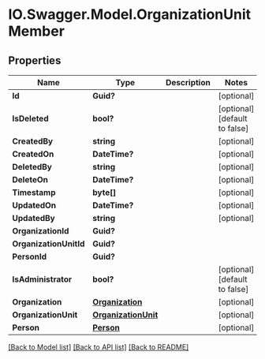 # IO.Swagger.Model.OrganizationUnitMember
## Properties

Name | Type | Description | Notes
------------ | ------------- | ------------- | -------------
**Id** | **Guid?** |  | [optional] 
**IsDeleted** | **bool?** |  | [optional] [default to false]
**CreatedBy** | **string** |  | [optional] 
**CreatedOn** | **DateTime?** |  | [optional] 
**DeletedBy** | **string** |  | [optional] 
**DeleteOn** | **DateTime?** |  | [optional] 
**Timestamp** | **byte[]** |  | [optional] 
**UpdatedOn** | **DateTime?** |  | [optional] 
**UpdatedBy** | **string** |  | [optional] 
**OrganizationId** | **Guid?** |  | 
**OrganizationUnitId** | **Guid?** |  | 
**PersonId** | **Guid?** |  | 
**IsAdministrator** | **bool?** |  | [optional] [default to false]
**Organization** | [**Organization**](Organization.md) |  | [optional] 
**OrganizationUnit** | [**OrganizationUnit**](OrganizationUnit.md) |  | [optional] 
**Person** | [**Person**](Person.md) |  | [optional] 

[[Back to Model list]](../README.md#documentation-for-models) [[Back to API list]](../README.md#documentation-for-api-endpoints) [[Back to README]](../README.md)

